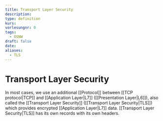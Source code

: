 ```yaml
---
title: Transport Layer Security
description: 
type: definition
kurs: 
vorlesungnr: 0
tags:
  - OSNW
draft: false
date: 
aliases:
  - TLS
---
```


# Transport Layer Security

In most cases, we use an additional [[Protocol]] between [[TCP protocol|TCP]] and [[Application Layer|L7]] ([[Presentation Layer|L6]]), also called the [[Transport Layer Security]] ([[Transport Layer Security|TLS]]) which provides encrypted [[Application Layer|L7]] data. [[Transport Layer Security|TLS]] has its own records with its own headers.
